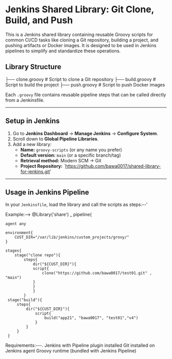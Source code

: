 # Jenkins Shared Library: Git Clone, Build, and Push
  This is a Jenkins shared library containing reusable Groovy scripts for common CI/CD tasks like cloning a Git repository, building a project, and pushing artifacts or Docker images. It is designed to be used in Jenkins pipelines to simplify and standardize these operations.

## Library Structure
├── clone.groovy # Script to clone a Git repository
├── build.groovy # Script to build the project
├── push.groovy # Script to push Docker images 


Each `.groovy` file contains reusable pipeline steps that can be called directly from a Jenkinsfile.

---

##  Setup in Jenkins

1. Go to **Jenkins Dashboard** → **Manage Jenkins** → **Configure System**.  
2. Scroll down to **Global Pipeline Libraries**.  
3. Add a new library:
   - **Name:** `groovy-scripts` (or any name you prefer)  
   - **Default version:** `main` (or a specific branch/tag)  
   - **Retrieval method:** Modern SCM → Git  
   - **Project Repository:** `https://github.com/bawa0017/shared-library-for-jenkins.git'
---


## Usage in Jenkins Pipeline
In your `Jenkinsfile`, load the library and call the scripts as steps:--'

Example:-->
    @Library('share') _
pipeline{
    
    agent any
    
    environment{
        CUST_DIR="/var/lib/jenkins/custom_projects/grovy/"
    }
    
    stages{
        stage("clone repo"){
            steps{
                dir("${CUST_DIR}"){
                script{
                    clone("https://github.com/bawa0017/test01.git" , "main")
                }
                }
                }
            }
     stage("build"){
         steps{
             dir("${CUST_DIR}"){
                 script{
                     build("app21", "bawa0017", "test01","v4")
                 }
             }
         }
     }
Requirements:---.
      Jenkins with Pipeline plugin installed
      Git installed on Jenkins agent
      Groovy runtime (bundled with Jenkins Pipeline)

